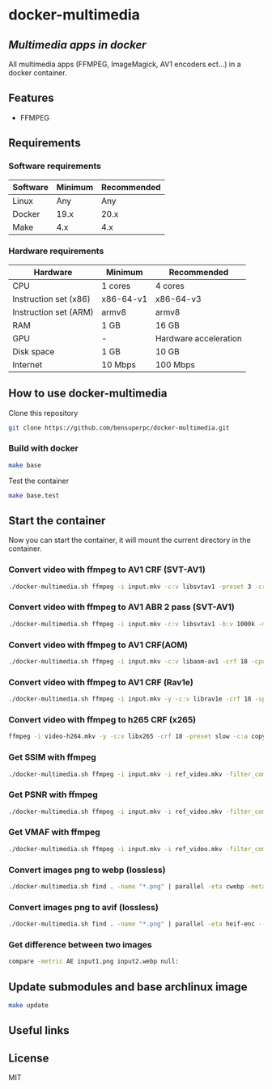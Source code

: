# docker-multimedia

## _Multimedia apps in docker_

All multimedia apps (FFMPEG, ImageMagick, AV1 encoders ect...) in a docker container.

## Features

- FFMPEG

## Requirements

### Software requirements

| Software | Minimum | Recommended |
| ------ | ------ | ------ |
| Linux | Any | Any |
| Docker | 19.x | 20.x |
| Make | 4.x | 4.x |

### Hardware requirements

| Hardware | Minimum | Recommended |
| ------ | ------ | ------ |
| CPU | 1 cores | 4 cores |
| Instruction set (x86) | x86-64-v1 | x86-64-v3 |
| Instruction set (ARM) | armv8 | armv8 |
| RAM | 1 GB | 16 GB |
| GPU | - | Hardware acceleration |
| Disk space | 1 GB | 10 GB |
| Internet | 10 Mbps | 100 Mbps |


## How to use docker-multimedia

Clone this repository

```bash
git clone https://github.com/bensuperpc/docker-multimedia.git
```

### Build with docker

```bash
make base
```

Test the container

```bash
make base.test
```

## Start the container

Now you can start the container, it will mount the current directory in the container.

### Convert video with ffmpeg to AV1 CRF (SVT-AV1)

```bash
./docker-multimedia.sh ffmpeg -i input.mkv -c:v libsvtav1 -preset 3 -crf 18 -c:a copy -c:s copy -map 0 -map_metadata 0 -map_chapters 0 output.mkv
```

### Convert video with ffmpeg to AV1 ABR 2 pass (SVT-AV1)

```bash
./docker-multimedia.sh ffmpeg -i input.mkv -c:v libsvtav1 -b:v 1000k -minrate 500k -maxrate 1500k -bufsize 6000k -pass 1 -an -f null /dev/null && ffmpeg -i input.mkv -c:v libsvtav1 -b:v 1000k -minrate 500k -maxrate 1500k -bufsize 6000k -pass 2 -c:a copy -c:s copy -map 0 -map_metadata 0 -map_chapters 0 output.mkv
```

### Convert video with ffmpeg to AV1 CRF(AOM)

```bash
./docker-multimedia.sh ffmpeg -i input.mkv -c:v libaom-av1 -crf 18 -cpu-used 3 -row-mt 1 -c:a copy -c:s copy -map 0 -map_metadata 0 -map_chapters 0 output.mkv
```

### Convert video with ffmpeg to AV1 CRF (Rav1e)

```bash
./docker-multimedia.sh ffmpeg -i input.mkv -y -c:v librav1e -crf 18 -speed 3 -c:a copy -c:s copy -map 0 -map_metadata 0 -map_chapters 0 output.mkv
```

### Convert video with ffmpeg to h265 CRF (x265)

```bash
ffmpeg -i video-h264.mkv -y -c:v libx265 -crf 18 -preset slow -c:a copy -c:s copy -map 0 -map_metadata 0 -map_chapters 0 video-h265.mkv
```

### Get SSIM with ffmpeg

```bash
./docker-multimedia.sh ffmpeg -i input.mkv -i ref_video.mkv -filter_complex "ssim" -f null /dev/null 
```

### Get PSNR with ffmpeg

```bash
./docker-multimedia.sh ffmpeg -i input.mkv -i ref_video.mkv -filter_complex "psnr" -f null /dev/null 
```

### Get VMAF with ffmpeg

```bash
./docker-multimedia.sh ffmpeg -i input.mkv -i ref_video.mkv -filter_complex "[0:v][1:v]libvmaf" -f null /dev/null 
```

### Convert images png to webp (lossless)

```bash
./docker-multimedia.sh find . -name "*.png" | parallel -eta cwebp -metadata all -lossless -exact -z 7 "{}" -o "{.}.webp" && find . -name "*.png" -exec sh -c 'touch -r "${0%.*}.png" "${0%.*}.webp"' "{}" ';'
```

### Convert images png to avif (lossless)

```bash
./docker-multimedia.sh find . -name "*.png" | parallel -eta heif-enc --avif --lossless "{}" -o "{.}.avif" && find . -name "*.png" -exec sh -c 'touch -r "${0%.*}.png" "${0%.*}.avif"' "{}" ';'
```

### Get difference between two images

```bash
compare -metric AE input1.png input2.webp null:
```

## Update submodules and base archlinux image

```bash
make update
```

## Useful links

## License

MIT
